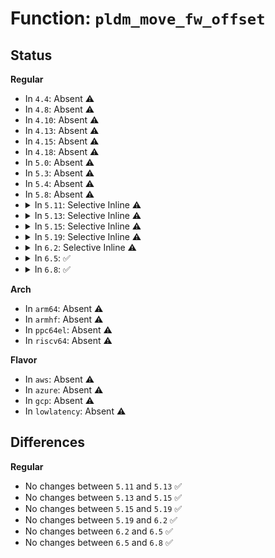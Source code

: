 # Function: <code>pldm_move_fw_offset</code>

## Status
<b>Regular</b>
<ul>
<li>
In <code>4.4</code>: Absent ⚠️
</li>
<li>
In <code>4.8</code>: Absent ⚠️
</li>
<li>
In <code>4.10</code>: Absent ⚠️
</li>
<li>
In <code>4.13</code>: Absent ⚠️
</li>
<li>
In <code>4.15</code>: Absent ⚠️
</li>
<li>
In <code>4.18</code>: Absent ⚠️
</li>
<li>
In <code>5.0</code>: Absent ⚠️
</li>
<li>
In <code>5.3</code>: Absent ⚠️
</li>
<li>
In <code>5.4</code>: Absent ⚠️
</li>
<li>
In <code>5.8</code>: Absent ⚠️
</li>
<li>
<details>
<summary>In <code>5.11</code>: Selective Inline ⚠️</summary>

```c
int pldm_move_fw_offset(struct pldmfw_priv *data, size_t bytes_to_move);
```

**Collision:** Unique Static

**Inline:** Selective

**Transformation:** False

**Instances:**

```
In lib/pldmfw/pldmfw.c (ffffffff8160b258)
Location: lib/pldmfw/pldmfw.c:91
Inline: True
Inline callers:
  - lib/pldmfw/pldmfw.c:pldm_parse_components
  - lib/pldmfw/pldmfw.c:pldm_parse_components
  - lib/pldmfw/pldmfw.c:pldm_parse_desc_tlvs
  - lib/pldmfw/pldmfw.c:pldm_parse_desc_tlvs
Direct callers:
  - lib/pldmfw/pldmfw.c:pldm_parse_image
  - lib/pldmfw/pldmfw.c:pldm_parse_components
  - lib/pldmfw/pldmfw.c:pldm_parse_one_record
  - lib/pldmfw/pldmfw.c:pldm_parse_one_record
  - lib/pldmfw/pldmfw.c:pldm_parse_one_record
  - lib/pldmfw/pldmfw.c:pldm_parse_one_record
  - lib/pldmfw/pldmfw.c:pldm_parse_header
  - lib/pldmfw/pldmfw.c:pldm_parse_header
  - lib/pldmfw/pldmfw.c:pldm_parse_header
```
**Symbols:**

```
ffffffff8160af40-ffffffff8160af92: pldm_move_fw_offset (STB_LOCAL)
```
</details>
</li>
<li>
<details>
<summary>In <code>5.13</code>: Selective Inline ⚠️</summary>

```c
int pldm_move_fw_offset(struct pldmfw_priv *data, size_t bytes_to_move);
```

**Collision:** Unique Static

**Inline:** Selective

**Transformation:** False

**Instances:**

```
In lib/pldmfw/pldmfw.c (ffffffff815ee348)
Location: lib/pldmfw/pldmfw.c:91
Inline: True
Inline callers:
  - lib/pldmfw/pldmfw.c:pldm_parse_components
  - lib/pldmfw/pldmfw.c:pldm_parse_components
  - lib/pldmfw/pldmfw.c:pldm_parse_desc_tlvs
  - lib/pldmfw/pldmfw.c:pldm_parse_desc_tlvs
Direct callers:
  - lib/pldmfw/pldmfw.c:pldmfw_flash_image
  - lib/pldmfw/pldmfw.c:pldm_parse_components
  - lib/pldmfw/pldmfw.c:pldm_parse_one_record
  - lib/pldmfw/pldmfw.c:pldm_parse_one_record
  - lib/pldmfw/pldmfw.c:pldm_parse_one_record
  - lib/pldmfw/pldmfw.c:pldm_parse_one_record
  - lib/pldmfw/pldmfw.c:pldm_parse_header
  - lib/pldmfw/pldmfw.c:pldm_parse_header
  - lib/pldmfw/pldmfw.c:pldm_parse_header
```
**Symbols:**

```
ffffffff815ee020-ffffffff815ee072: pldm_move_fw_offset (STB_LOCAL)
```
</details>
</li>
<li>
<details>
<summary>In <code>5.15</code>: Selective Inline ⚠️</summary>

```c
int pldm_move_fw_offset(struct pldmfw_priv *data, size_t bytes_to_move);
```

**Collision:** Unique Static

**Inline:** Selective

**Transformation:** False

**Instances:**

```
In lib/pldmfw/pldmfw.c (ffffffff8165b3f8)
Location: lib/pldmfw/pldmfw.c:91
Inline: True
Inline callers:
  - lib/pldmfw/pldmfw.c:pldm_parse_components
  - lib/pldmfw/pldmfw.c:pldm_parse_components
  - lib/pldmfw/pldmfw.c:pldm_parse_desc_tlvs
  - lib/pldmfw/pldmfw.c:pldm_parse_desc_tlvs
Direct callers:
  - lib/pldmfw/pldmfw.c:pldmfw_flash_image
  - lib/pldmfw/pldmfw.c:pldm_parse_components
  - lib/pldmfw/pldmfw.c:pldm_parse_one_record
  - lib/pldmfw/pldmfw.c:pldm_parse_one_record
  - lib/pldmfw/pldmfw.c:pldm_parse_one_record
  - lib/pldmfw/pldmfw.c:pldm_parse_one_record
  - lib/pldmfw/pldmfw.c:pldm_parse_header
  - lib/pldmfw/pldmfw.c:pldm_parse_header
  - lib/pldmfw/pldmfw.c:pldm_parse_header
```
**Symbols:**

```
ffffffff8165b0f0-ffffffff8165b13f: pldm_move_fw_offset (STB_LOCAL)
```
</details>
</li>
<li>
<details>
<summary>In <code>5.19</code>: Selective Inline ⚠️</summary>

```c
int pldm_move_fw_offset(struct pldmfw_priv *data, size_t bytes_to_move);
```

**Collision:** Unique Static

**Inline:** Selective

**Transformation:** False

**Instances:**

```
In lib/pldmfw/pldmfw.c (ffffffff81774278)
Location: lib/pldmfw/pldmfw.c:91
Inline: True
Inline callers:
  - lib/pldmfw/pldmfw.c:pldm_parse_components
  - lib/pldmfw/pldmfw.c:pldm_parse_components
  - lib/pldmfw/pldmfw.c:pldm_parse_desc_tlvs
  - lib/pldmfw/pldmfw.c:pldm_parse_desc_tlvs
Direct callers:
  - lib/pldmfw/pldmfw.c:pldmfw_flash_image
  - lib/pldmfw/pldmfw.c:pldm_parse_components
  - lib/pldmfw/pldmfw.c:pldm_parse_one_record
  - lib/pldmfw/pldmfw.c:pldm_parse_one_record
  - lib/pldmfw/pldmfw.c:pldm_parse_one_record
  - lib/pldmfw/pldmfw.c:pldm_parse_one_record
  - lib/pldmfw/pldmfw.c:pldm_parse_header
  - lib/pldmfw/pldmfw.c:pldm_parse_header
  - lib/pldmfw/pldmfw.c:pldm_parse_header
```
**Symbols:**

```
ffffffff81773f30-ffffffff81773fb5: pldm_move_fw_offset (STB_LOCAL)
```
</details>
</li>
<li>
<details>
<summary>In <code>6.2</code>: Selective Inline ⚠️</summary>

```c
int pldm_move_fw_offset(struct pldmfw_priv *data, size_t bytes_to_move);
```

**Collision:** Unique Static

**Inline:** Selective

**Transformation:** False

**Instances:**

```
In lib/pldmfw/pldmfw.c (ffffffff818a4d68)
Location: lib/pldmfw/pldmfw.c:91
Inline: True
Inline callers:
  - lib/pldmfw/pldmfw.c:pldm_parse_components
  - lib/pldmfw/pldmfw.c:pldm_parse_components
  - lib/pldmfw/pldmfw.c:pldm_parse_desc_tlvs
  - lib/pldmfw/pldmfw.c:pldm_parse_desc_tlvs
Direct callers:
  - lib/pldmfw/pldmfw.c:pldmfw_flash_image
  - lib/pldmfw/pldmfw.c:pldm_parse_components
  - lib/pldmfw/pldmfw.c:pldm_parse_one_record
  - lib/pldmfw/pldmfw.c:pldm_parse_one_record
  - lib/pldmfw/pldmfw.c:pldm_parse_one_record
  - lib/pldmfw/pldmfw.c:pldm_parse_one_record
  - lib/pldmfw/pldmfw.c:pldm_parse_header
  - lib/pldmfw/pldmfw.c:pldm_parse_header
  - lib/pldmfw/pldmfw.c:pldm_parse_header
```
**Symbols:**

```
ffffffff818a4a00-ffffffff818a4a85: pldm_move_fw_offset (STB_LOCAL)
```
</details>
</li>
<li>
<details>
<summary>In <code>6.5</code>: ✅</summary>

```c
int pldm_move_fw_offset(struct pldmfw_priv *data, size_t bytes_to_move);
```

**Collision:** Unique Static

**Inline:** No

**Transformation:** False

**Instances:**

```
In lib/pldmfw/pldmfw.c (ffffffff818e7600)
Location: lib/pldmfw/pldmfw.c:91
Inline: False
Direct callers:
  - lib/pldmfw/pldmfw.c:pldmfw_flash_image
  - lib/pldmfw/pldmfw.c:pldm_parse_components
  - lib/pldmfw/pldmfw.c:pldm_parse_components
  - lib/pldmfw/pldmfw.c:pldm_parse_components
  - lib/pldmfw/pldmfw.c:pldm_parse_one_record
  - lib/pldmfw/pldmfw.c:pldm_parse_one_record
  - lib/pldmfw/pldmfw.c:pldm_parse_one_record
  - lib/pldmfw/pldmfw.c:pldm_parse_one_record
  - lib/pldmfw/pldmfw.c:pldm_parse_desc_tlvs
  - lib/pldmfw/pldmfw.c:pldm_parse_desc_tlvs
  - lib/pldmfw/pldmfw.c:pldm_parse_desc_tlvs
  - lib/pldmfw/pldmfw.c:pldm_parse_header
  - lib/pldmfw/pldmfw.c:pldm_parse_header
  - lib/pldmfw/pldmfw.c:pldm_parse_header
```
**Symbols:**

```
ffffffff818e7600-ffffffff818e7685: pldm_move_fw_offset (STB_LOCAL)
```
</details>
</li>
<li>
<details>
<summary>In <code>6.8</code>: ✅</summary>

```c
int pldm_move_fw_offset(struct pldmfw_priv *data, size_t bytes_to_move);
```

**Collision:** Unique Static

**Inline:** No

**Transformation:** False

**Instances:**

```
In lib/pldmfw/pldmfw.c (ffffffff8192e640)
Location: lib/pldmfw/pldmfw.c:91
Inline: False
Direct callers:
  - lib/pldmfw/pldmfw.c:pldmfw_flash_image
  - lib/pldmfw/pldmfw.c:pldm_parse_components
  - lib/pldmfw/pldmfw.c:pldm_parse_components
  - lib/pldmfw/pldmfw.c:pldm_parse_components
  - lib/pldmfw/pldmfw.c:pldm_parse_one_record
  - lib/pldmfw/pldmfw.c:pldm_parse_one_record
  - lib/pldmfw/pldmfw.c:pldm_parse_one_record
  - lib/pldmfw/pldmfw.c:pldm_parse_one_record
  - lib/pldmfw/pldmfw.c:pldm_parse_desc_tlvs
  - lib/pldmfw/pldmfw.c:pldm_parse_desc_tlvs
  - lib/pldmfw/pldmfw.c:pldm_parse_desc_tlvs
  - lib/pldmfw/pldmfw.c:pldm_parse_header
  - lib/pldmfw/pldmfw.c:pldm_parse_header
  - lib/pldmfw/pldmfw.c:pldm_parse_header
```
**Symbols:**

```
ffffffff8192e640-ffffffff8192e6c5: pldm_move_fw_offset (STB_LOCAL)
```
</details>
</li>
</ul>
<b>Arch</b>
<ul>
<li>
In <code>arm64</code>: Absent ⚠️
</li>
<li>
In <code>armhf</code>: Absent ⚠️
</li>
<li>
In <code>ppc64el</code>: Absent ⚠️
</li>
<li>
In <code>riscv64</code>: Absent ⚠️
</li>
</ul>
<b>Flavor</b>
<ul>
<li>
In <code>aws</code>: Absent ⚠️
</li>
<li>
In <code>azure</code>: Absent ⚠️
</li>
<li>
In <code>gcp</code>: Absent ⚠️
</li>
<li>
In <code>lowlatency</code>: Absent ⚠️
</li>
</ul>

## Differences
<b>Regular</b>
<ul>
<li>
No changes between <code>5.11</code> and <code>5.13</code> ✅
</li>
<li>
No changes between <code>5.13</code> and <code>5.15</code> ✅
</li>
<li>
No changes between <code>5.15</code> and <code>5.19</code> ✅
</li>
<li>
No changes between <code>5.19</code> and <code>6.2</code> ✅
</li>
<li>
No changes between <code>6.2</code> and <code>6.5</code> ✅
</li>
<li>
No changes between <code>6.5</code> and <code>6.8</code> ✅
</li>
</ul>
